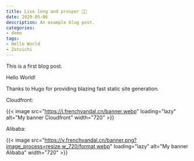 ```yaml
---
title: Live long and prosper 🖖🏻
date: 2020-05-06
description: An example blog post.
categories:
- demo
tags:
- Hello World
- Zatoichi
---
```


This is a first blog post.

Hello World!

Thanks to Hugo for providing blazing fast static site generation.

Cloudfront:

{{< image src="https://i.frenchvandal.cn/banner.webp" loading="lazy" alt="My banner Cloudfront" width="720" >}}

Alibaba:

{{< image src="https://y.frenchvandal.cn/banner.png?image_process=resize,w_720/format,webp" loading="lazy" alt="My banner Alibaba" width="720" >}}
